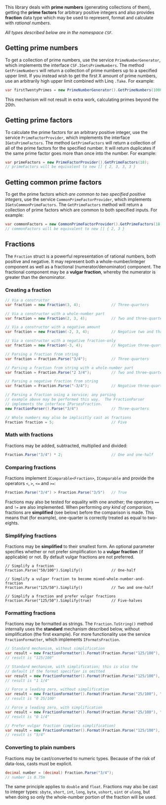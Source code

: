 This library deals with **prime numbers** (generating collections of them), getting the **prime factors** for arbitrary positive integers and also provides **fraction** data type which may be used to represent, format and calculate with *rational numbers*.

*All types described below are in the namespace `CSF`.*

## Getting prime numbers
To get a collection of prime numbers, use the service `PrimeNumberGenerator`, which implements the interface `CSF.IGetsPrimeNumbers`.  The method `GetPrimeNumbers` will return a collection of prime numbers up to a specified upper limit.  If you instead wish to get the first X amount of prime numbers, use an arbitrarily high upper limit combined with Linq `.Take`.  For example:

```csharp
var firstTwentyPrimes = new PrimeNumberGenerator().GetPrimeNumbers(10000).Take(20);
```

This mechanism will not result in extra work, calculating primes beyond the 20th.

## Getting prime factors
To calculate the prime factors for an arbitrary positive integer, use the service `PrimeFactorProvider`, which implements the interface `IGetsPrimeFactors`.  The method `GetPrimeFactors` will return a collection of all of the prime factors for the specified number.  It will return duplicates if the same prime factor goes more than once into the number.  For example:

```csharp
var primeFactors = new PrimeFactorProvider().GetPrimeFactors(18);
// primeFactors will be equivalent to new [] { 2, 3, 3, 3 }
```

## Getting common prime factors
To get the prime factors *which are common to two specified positive integers*, use the service `CommonPrimeFactorProvider`, which implements `IGetsCommonPrimeFactors`.  The `GetPrimeFactors` method will return a collection of prime factors which are common to both specified inputs.  For example:

```csharp
var commonFactors = new CommonPrimeFactorProvider().GetPrimeFactors(18, 6);
// commonFactors will be equivalent to new [] { 2, 3 }
```

## Fractions
The `Fraction` struct is a powerful representation of rational numbers, both positive and negative.  It may represent both a whole-number/integer component as well as a fractional (numerator/denominator) component.  The fractional component may be a **vulgar fraction**, whereby the numerator is greater than the denominator.

### Creating a fraction
```csharp
// Via a constructor
var fraction = new Fraction(3, 4);              // Three-quarters

// Via a constructor with a whole-number part
var fraction = new Fraction(2, 3, 4);           // Two and three-quarters

// Via a constructor with a negative amount
var fraction = new Fraction(-2, 3, 4);          // Negative two and three-quarters

// Via a constructor with a negative fraction-only
var fraction = new Fraction(-3, 4);             // Negative three-quarters

// Parsing a fraction from string
var fraction = Fraction.Parse("3/4");           // Three-quarters

// Parsing a fraction from string with a whole-number part
var fraction = Fraction.Parse("2 3/4");         // Two and three-quarters

// Parsing a negative fraction from string
var fraction = Fraction.Parse("-3/4");          // Negative three-quarters

// Parsing a fraction using a service; any parsing
// example above may be performed this way.  The FractionParser
// implements the interface IParsesFraction.
new FractionParser().Parse("3/4")               // Three-quarters

// Whole numbers may also be implicitly cast as fractions
Fraction fraction = 5;                          // Five
```

### Math with fractions
Fractions may be added, subtracted, multiplied and divided:

```csharp
Fraction.Parse("3/4") * 2;                      // One and one-half
```

### Comparing fractions
Fractions implement `IComparable<Fraction>`, `IComparable` and provide the operators `<`, `>`, `<=` and `>=`:

```csharp
Fraction.Parse("3/4") > Fraction.Parse("3/5")   // True
```

Fractions may also be tested for equality with one another; the operators `==` and `!=` are also implemented.  When performing *any kind of comparison*, fractions are **simplified** (see below) before the comparison is made.  This means that (for example), one-quarter is correctly treated as equal to two-eights.

### Simplifying fractions
Fractions may be **simplified** to their smallest form.  An optional parameter specifies whether or not prefer simplification to a **vulgar fraction** (if applicable) or not.  By default vulgar fractions are not preferred.

```csharo
// Simplify a fraction
Fraction.Parse("50/100").Simplify()             // One-half

// Simplify a vulgar fraction to become mixed-whole-number-and-fraction
Fraction.Parse("125/50").Simplify()             // Two and one-half

// Simplify a fraction and prefer vulgar fractions
Fraction.Parse("125/50").Simplify(true)         // Five-halves
```

### Formatting fractions
Fractions may be formatted as strings.  The `Fraction.ToString()` method internally uses the **standard** mechanism described below, without simplification (the first example).  For more functionality use the service `FractionFormatter`, which implements `IFormatsFraction`.

```csharp
// Standard mechanism, without simplification
var result = new FractionFormatter().Format(Fraction.Parse("125/100"), "S");
// result is "125/100"

// Standard mechanism, with simplification; this is also the
// default if the format specifier is omitted
var result = new FractionFormatter().Format(Fraction.Parse("125/100"), "s");
// result is "1 1/4"

// Force a leading zero, without simplification
var result = new FractionFormatter().Format(Fraction.Parse("25/100"), "Z");
// result is "0 25/100"

// Force a leading zero, with simplification
var result = new FractionFormatter().Format(Fraction.Parse("25/100"), "z");
// result is "0 1/4"

// Prefer vulgar fraction (implies simplification)
var result = new FractionFormatter().Format(Fraction.Parse("125/100"), "v");
// result is "5/4"
```

### Converting to plain numbers
Fractions may be cast/converted to numeric types.  Because of the risk of data-loss, casts must be explicit.

```csharp
decimal number = (decimal) Fraction.Parse("3/4");
// number is 0.75m
```

The same principle applies to `double` and `float`.  Fractions may also be cast to integer types: `sbyte`, `short`, `int`, `long`, `byte`, `ushort`, `uint` or `ulong`, but when doing so only the whole-number portion of the fraction will be used.
